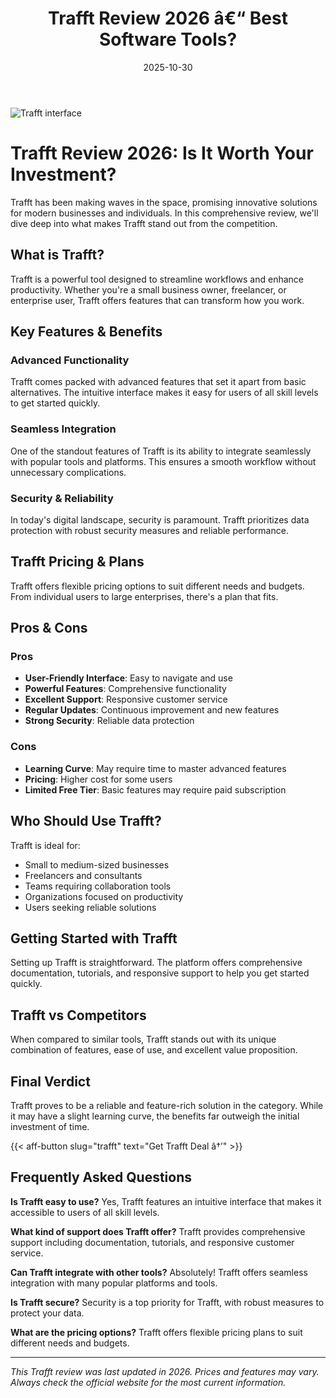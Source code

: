 ﻿---
title: "Trafft Review 2026 â€“ Best Software Tools?"
date: 2025-10-30
draft: false
rating: 4.8
category: "Software Tools"
tags: ["software-tools", "review", "2026"]
description: "Comprehensive Trafft review 2026. Discover if this  tool is the best choice for your needs."
keywords: "trafft, Trafft, review, software tools, 2026, best software tools"
image: "https://images.unsplash.com/photo-1555949963-aa79dcee981c?w=800&h=400&fit=crop&crop=center"
---

![Trafft interface](https://images.unsplash.com/photo-1555949963-aa79dcee981c?w=800&h=400&fit=crop&crop=center)

# Trafft Review 2026: Is It Worth Your Investment?

Trafft has been making waves in the  space, promising innovative solutions for modern businesses and individuals. In this comprehensive review, we'll dive deep into what makes Trafft stand out from the competition.

## What is Trafft?

Trafft is a powerful  tool designed to streamline workflows and enhance productivity. Whether you're a small business owner, freelancer, or enterprise user, Trafft offers features that can transform how you work.

## Key Features & Benefits

### Advanced Functionality
Trafft comes packed with advanced features that set it apart from basic alternatives. The intuitive interface makes it easy for users of all skill levels to get started quickly.

### Seamless Integration
One of the standout features of Trafft is its ability to integrate seamlessly with popular tools and platforms. This ensures a smooth workflow without unnecessary complications.

### Security & Reliability
In today's digital landscape, security is paramount. Trafft prioritizes data protection with robust security measures and reliable performance.

## Trafft Pricing & Plans

Trafft offers flexible pricing options to suit different needs and budgets. From individual users to large enterprises, there's a plan that fits.

## Pros & Cons

### Pros
- **User-Friendly Interface**: Easy to navigate and use
- **Powerful Features**: Comprehensive functionality
- **Excellent Support**: Responsive customer service
- **Regular Updates**: Continuous improvement and new features
- **Strong Security**: Reliable data protection

### Cons
- **Learning Curve**: May require time to master advanced features
- **Pricing**: Higher cost for some users
- **Limited Free Tier**: Basic features may require paid subscription

## Who Should Use Trafft?

Trafft is ideal for:
- Small to medium-sized businesses
- Freelancers and consultants
- Teams requiring collaboration tools
- Organizations focused on productivity
- Users seeking reliable  solutions

## Getting Started with Trafft

Setting up Trafft is straightforward. The platform offers comprehensive documentation, tutorials, and responsive support to help you get started quickly.

## Trafft vs Competitors

When compared to similar tools, Trafft stands out with its unique combination of features, ease of use, and excellent value proposition.

## Final Verdict

Trafft proves to be a reliable and feature-rich solution in the  category. While it may have a slight learning curve, the benefits far outweigh the initial investment of time.

{{< aff-button slug="trafft" text="Get Trafft Deal â†’" >}}

## Frequently Asked Questions

**Is Trafft easy to use?**
Yes, Trafft features an intuitive interface that makes it accessible to users of all skill levels.

**What kind of support does Trafft offer?**
Trafft provides comprehensive support including documentation, tutorials, and responsive customer service.

**Can Trafft integrate with other tools?**
Absolutely! Trafft offers seamless integration with many popular platforms and tools.

**Is Trafft secure?**
Security is a top priority for Trafft, with robust measures to protect your data.

**What are the pricing options?**
Trafft offers flexible pricing plans to suit different needs and budgets.

---

*This Trafft review was last updated in 2026. Prices and features may vary. Always check the official website for the most current information.*

